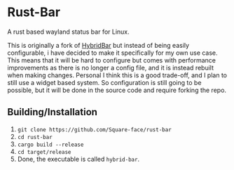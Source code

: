 # Rust-Bar
A rust based wayland status bar for Linux.

This is originally a fork of [HybridBar](https://github.com/vars1ty/HybridBar.git) but instead of being easily
configurable, i have decided to make it specifically for my own use case. This means that it will be hard to configure
but comes with performance improvements as there is no longer a config file, and it is instead rebuilt when making
changes. Personal I think this is a good trade-off, and I plan to still use a widget based system. So configuration
is still going to be possible, but it will be done in the source code and require forking the repo.

## Building/Installation
1. `git clone https://github.com/Square-face/rust-bar`
2. `cd rust-bar`
3. `cargo build --release`
4. `cd target/release`
5. Done, the executable is called `hybrid-bar`.
